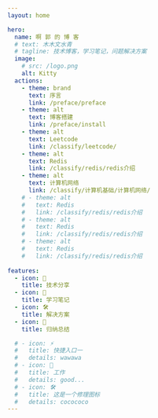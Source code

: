 ```yaml
---
layout: home

hero:
  name: 啊 郭 的 博 客
  # text: 木木文水青
  # tagline: 技术博客，学习笔记，问题解决方案
  image:
    # src: /logo.png
    alt: Kitty
  actions:
    - theme: brand
      text: 序言
      link: /preface/preface
    - theme: alt
      text: 博客搭建
      link: /preface/install
    - theme: alt
      text: Leetcode
      link: /classify/leetcode/
    - theme: alt
      text: Redis
      link: /classify/redis/redis介绍
    - theme: alt
      text: 计算机网络
      link: /classify/计算机基础/计算机网络/
    # - theme: alt
    #   text: Redis
    #   link: /classify/redis/redis介绍
    # - theme: alt
    #   text: Redis
    #   link: /classify/redis/redis介绍
    # - theme: alt
    #   text: Redis
    #   link: /classify/redis/redis介绍
  
features:
  - icon: 🤝
    title: 技术分享
  - icon: 📄
    title: 学习笔记
  - icon: 🛠️
    title: 解决方案
  - icon: 📁
    title: 归纳总结

  # - icon: ⚡️
  #   title: 快捷入口一
  #   details: wawawa
  # - icon: 🖖
  #   title: 工作
  #   details: good...
  # - icon: 🛠️
  #   title: 这是一个修理图标
  #   details: cocococo
---
```



